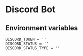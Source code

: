 # Discord Bot

## Environment variables

```
DISCORD_TOKEN = ''
DISCORD_STATUS = ''
DISCORD_STATUS_TYPE = ''
```